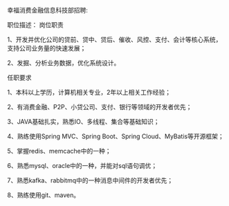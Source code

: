幸福消费金融信息科技部招聘:

职位描述：
岗位职责

1、开发并优化公司的贷前、贷中、贷后、催收、风控、支付、会计等核心系统，支持公司业务量的快速发展；

2、发掘、分析业务数据，优化系统设计。


任职要求

1、本科以上学历，计算机相关专业，2年以上相关工作经验；

2、有消费金融、P2P、小贷公司、支付、银行等领域的开发者优先；

3、JAVA基础扎实，熟悉IO、多线程、集合等基础知识；

4、熟练使用Spring MVC、Spring Boot、Spring Cloud、MyBatis等开源框架；

5、掌握redis、memcache中的一种；

6、熟悉mysql、oracle中的一种，并能对sql语句调优；

7、熟悉kafka、rabbitmq中的一种消息中间件的开发者优先；

8、熟练使用git、maven。
